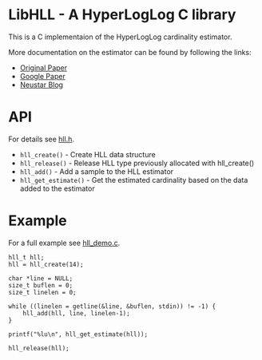 # LibHLL - A HyperLogLog C library

This is a C implementaion of the HyperLogLog cardinality estimator.

More documentation on the estimator can be found by following the links:

* [Original Paper](http://algo.inria.fr/flajolet/Publications/FlFuGaMe07.pdf)
* [Google Paper](http://static.googleusercontent.com/media/research.google.com/en//pubs/archive/40671.pdf)
* [Neustar Blog](https://research.neustar.biz/2012/10/25/sketch-of-the-day-hyperloglog-cornerstone-of-a-big-data-infrastructure/)

# API

For details see [hll.h](https://github.com/ivitjuk/libhll/blob/master/hll/hll.h).

* `hll_create()` - Create HLL data structure
* `hll_release()` - Release HLL type previously allocated with hll_create()
* `hll_add()` - Add a sample to the HLL estimator
* `hll_get_estimate()` - Get the estimated cardinality based on the data added to the estimator

# Example

For a full example see [hll_demo.c](https://github.com/ivitjuk/libhll/blob/master/hll_demo.c).

```
hll_t hll;
hll = hll_create(14);

char *line = NULL;
size_t buflen = 0;
size_t linelen = 0;

while ((linelen = getline(&line, &buflen, stdin)) != -1) {
    hll_add(hll, line, linelen-1);
}

printf("%lu\n", hll_get_estimate(hll));

hll_release(hll);

```
